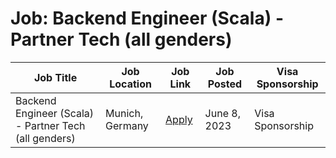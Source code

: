 # Job: Backend Engineer (Scala) - Partner Tech (all genders)

| Job Title | Job Location | Job Link | Job Posted | Visa Sponsorship |
| --- | --- | --- | --- | --- |
| Backend Engineer (Scala) - Partner Tech (all genders) | Munich, Germany | [Apply](https://jobs.zalando.com/en/jobs/4942158) | June 8, 2023 | Visa Sponsorship |
